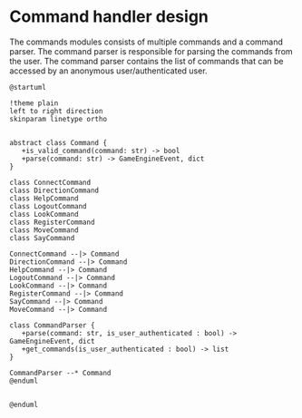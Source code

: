 # Command handler design

The commands modules consists of multiple commands and a command parser. The command parser is responsible for parsing the commands from the user. The command parser contains the list of commands that can be accessed by an anonymous user/authenticated user.

```plantuml
@startuml

!theme plain
left to right direction
skinparam linetype ortho


abstract class Command {
   +is_valid_command(command: str) -> bool
   +parse(command: str) -> GameEngineEvent, dict
}

class ConnectCommand
class DirectionCommand
class HelpCommand
class LogoutCommand
class LookCommand
class RegisterCommand
class MoveCommand
class SayCommand

ConnectCommand --|> Command
DirectionCommand --|> Command
HelpCommand --|> Command
LogoutCommand --|> Command
LookCommand --|> Command
RegisterCommand --|> Command
SayCommand --|> Command
MoveCommand --|> Command

class CommandParser {
   +parse(command: str, is_user_authenticated : bool) -> GameEngineEvent, dict
   +get_commands(is_user_authenticated : bool) -> list
}

CommandParser --* Command
@enduml


@enduml
```
